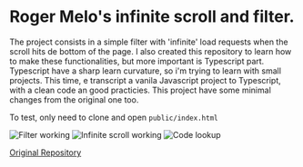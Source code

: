 # Roger Melo's infinite scroll and filter.

The project consists in a simple filter with 'infinite' load requests when the scroll hits de bottom of the page.
I also created this repository to learn how to make these functionalities, but more important is Typescript part.
Typescript have a sharp learn curvature, so i'm trying to learn with small projects. This time, e transcript a vanila Javascript project to Typescript, with a clean code an good practicies. This project have some minimal changes from the original one too.

To test, only need to clone and open `public/index.html`

![Filter working](./img/gif1.gif)
![Infinite scroll working](./img/gif2.gif)
![Code lookup](./img/gif3.gif)

[Original Repository](https://github.com/Roger-Melo/filtragem-e-infinite-scrolling)
